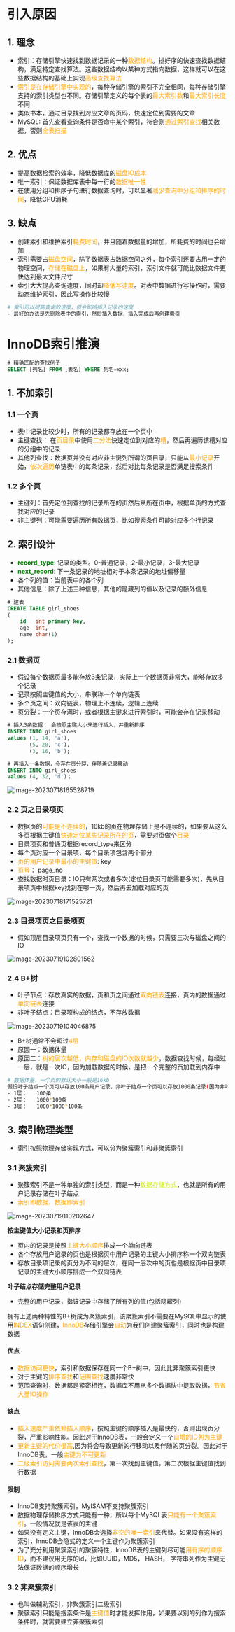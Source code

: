 # 引入原因

## 1. 理念

- 索引：存储引擎快速找到数据记录的一种<font color=orange>数据结构</font>。排好序的快速查找数据结构，满足特定查找算法。这些数据结构以某种方式指向数据，这样就可以在这些数据结构的基础上实现<font color=orange>高级查找算法</font>
- <font color=orange>索引是在存储引擎中实现的</font>，每种存储引擎的索引不完全相同，每种存储引擎支持的索引类型也不同。存储引擎定义的每个表的<font color=orange>最大索引数</font>和<font color=orange>最大索引长度</font>不同
- 类似书本，通过目录找到对应文章的页码，快速定位到需要的文章
- MySQL: 首先查看查询条件是否命中某个索引，符合则<font color=orange>通过索引查找</font>相关数据，否则<font color=orange>全表扫描</font>

## 2. 优点

- 提高数据检索的效率，降低数据库的<font color=orange>磁盘IO成本</font>
- 唯一索引：保证数据库表中每一行的<font color=orange>数据唯一性</font>
- 在使用分组和排序子句进行数据查询时，可以显著<font color=orange>减少查询中分组和排序的时间</font>，降低CPU消耗

## 3. 缺点

- 创建索引和维护索引<font color=orange>耗费时间</font>，并且随着数据量的增加，所耗费的时间也会增加
- 索引需要占<font color=orange>磁盘空间</font>，除了数据表占数据空间之外，每个索引还要占用一定的物理空间，<font color=orange>存储在磁盘上</font>，如果有大量的索引，索引文件就可能比数据文件更快达到最大文件尺寸
- 索引大大提高查询速度，同时却<font color=orange>降低写速度</font>。对表中数据进行写操作时，需要动态维护索引，因此写操作比较慢

```bash
# 索引可以提高查询的速度，但会影响插入记录的速度
- 最好的办法是先删除表中的索引，然后插入数据，插入完成后再创建索引
```

# InnoDB索引推演

```sql
# 精确匹配的查找例子
SELECT [列名] FROM [表名] WHERE 列名=xxx;
```

## 1. 不加索引

### 1.1 一个页

- 表中记录比较少时，所有的记录都存放在一个页中
- 主键查找： 在<font color=orange>页目录</font>中使用<font color=orange>二分法</font>快速定位到对应的<font color=orange>槽</font>，然后再遍历该槽对应的分组中的记录
- 其他列查找：数据页并没有对应非主键列所谓的页目录，只能从<font color="orange">最小记录</font>开始，<font color="orange">依次遍历</font>单链表中的每条记录，然后对比每条记录是否满足搜索条件

### 1.2 多个页

- 主键列：首先定位到查找的记录所在的页然后从所在页中，根据单页的方式查找对应的记录
- 非主键列：可能需要遍历所有数据页，比如搜索条件可能对应多个行记录

## 2. 索引设计

- <font color=green><strong>record_type</strong></font>: 记录的类型。0-普通记录，2-最小记录，3-最大记录
- <font color=green><strong>next_record</strong></font>: 下一条记录的地址相对于本条记录的地址偏移量
- 各个列的值：当前表中的各个列
- 其他信息：除了上述三种信息，其他的隐藏列的值以及记录的额外信息

```sql
# 建表
CREATE TABLE girl_shoes
(
    id   int primary key,
    age  int,
    name char(1)
);
```


### 2.1 数据页

- 假设每个数据页最多能存放3条记录，实际上一个数据页非常大，能够存放多个记录
- 记录按照主键值的大小，串联称一个单向链表
- 多个页之间：双向链表，物理上不连续，逻辑上连续
- 页分裂：一个页存满时，或者根据主键来进行索引时，可能会存在记录移动

```sql
# 插入3条数据： 会按照主键大小来进行插入，并重新排序
INSERT INTO girl_shoes
values (1, 14, 'a'),
       (5, 20, 'c'),
       (3, 16, 'b');

# 再插入一条数据，会存在页分裂，伴随着记录移动
INSERT INTO girl_shoes
values (4, 32, 'd')；
```

![image-20230718165528719](https://erick-typora-image.oss-cn-shanghai.aliyuncs.com/img/image-20230718165528719.png)

### 2.2 页之目录项页

- 数据页的<font color=orange>可能是不连续的</font>，16kb的页在物理存储上是不连续的，如果要从这么多页根据主键值<font color=orange>快速定位某些记录所在的页</font>，需要对页做个<font color=orange>目录</font>
- 目录项页和普通页根据record_type来区分
- 每个页对应一个目录项，每个目录项包含两个部分
- <font color=orange>页的用户记录中最小的主键值</font>: key
- <font color=orange>页号</font>： page_no
- 查找数据时页目录：IO只有两次或者多次(定位目录页可能需要多次)，先从目录项页中根据key找到在哪一页，然后再去加载对应的页

![image-20230718171525721](https://erick-typora-image.oss-cn-shanghai.aliyuncs.com/img/image-20230718171525721.png)

### 2.3 目录项页之目录项页

- 假如顶层目录项页只有一个，查找一个数据的时候，只需要三次与磁盘之间的IO

![image-20230719102801562](https://erick-typora-image.oss-cn-shanghai.aliyuncs.com/img/image-20230719102801562.png)

### 2.4 B+树

- 叶子节点：存放真实的数据，页和页之间通过<font color=orange>双向链表</font>连接，页内的数据通过<font color=orange>单向链表</font>连接
- 非叶子结点：目录项构成的结点，不存放数据

![image-20230719104046875](https://erick-typora-image.oss-cn-shanghai.aliyuncs.com/img/image-20230719104046875.png)

- B+树通常不会超过<font color=orange>4层</font>
- 原因一：数据体量
- 原因二：<font color=orange>树的层次越低，内存和磁盘的IO次数就越少</font>，数据查找时候，每经过一层，就是一次IO，因为加载数据的时候，是把一个完整的页加载到内存中

```bash
# 数据体量，一个页的默认大小一般是16kb
假设叶子结点一个页可以存放100条用户记录，非叶子结点一个页可以存放1000条记录(因为非叶子结点数据项比较少)
- 1层：   100条
- 2层：   1000*100条
- 3层：   1000*1000*100条
```

## 3. 索引物理类型

- 索引按照物理存储实现方式，可以分为聚簇索引和非聚簇索引

### 3.1 聚簇索引

- 聚簇索引不是一种单独的索引类型，而是一种<font color=dred>数据存储方式</font>，也就是所有的用户记录存储在叶子结点
- <font color=orange>索引即数据，数据即索引</font>

![image-20230719110202647](https://erick-typora-image.oss-cn-shanghai.aliyuncs.com/img/image-20230719110202647.png)

**按主键值大小记录和页排序**

- 页内的记录是按照<font color=orange>主键大小顺序</font>排成一个单向链表
- 各个存放用户记录的页也是根据页中用户记录的主键大小排序称一个双向链表
- 存放目录项记录的页分为不同的层次，在同一层次中的页也是根据页中目录项记录的主键大小顺序排成一个双向链表

**叶子结点存储完整用户记录**

- 完整的用户记录，指该记录中存储了所有列的值(包括隐藏列)

拥有上述两种特性的B+树成为聚簇索引，该聚簇索引不需要在MySQL中显示的使用<font color=orange>INDEX</font>语句创建，<font color=orange>InnoDB</font>存储引擎会<font color=orange>自动</font>为我们创建聚簇索引，同时也是构建数据

#### 优点

- <font color=orange>数据访问更快</font>，索引和数据保存在同一个B+树中，因此比非聚簇索引更快
- 对于主键的<font color=orange>排序查找</font>和<font color=orange>范围查找</font>速度非常快
- 范围查询时，数据都是紧密相连，数据库不用从多个数据快中提取数据，<font color=orange>节省大量IO操作</font>

#### 缺点

- <font color=orange>插入速度严重依赖插入顺序</font>，按照主键的顺序插入是最快的，否则出现页分裂，严重影响性能。因此对于InnoDB表，一般会定义一个<font color=orange>自增的ID列为主键</font>
- <font color=orange>更新主键的代价很高</font>,因为将会导致更新的行移动以及伴随的页分裂。因此对于InnoDB表，一般<font color=orange>主键为不可更新</font>
- <font color=orange>二级索引访问需要两次索引查找</font>，第一次找到主键值，第二次根据主键值找到行数据

#### 限制

- InnoDB支持聚簇索引，MyISAM不支持聚簇索引
- 数据物理存储排序方式只能有一种，所以每个MySQL表<font color=orange>只能有一个聚簇索引</font>。一般情况就是该表的主键
- 如果没有定义主键，InnoDB会选择<font color=orange>非空的唯一索引</font>来代替。如果没有这样的索引，InnoDB会隐式的定义一个主键作为聚簇索引
- 为了充分利用聚簇索引的聚簇特性，InnoDB表的主键列尽可能<font color=orange>用有序的顺序ID</font>，而不建议用无序的id，比如UUID，MD5， HASH， 字符串列作为主键无法保证数据的顺序增长

### 3.2 非聚簇索引

- 也叫做辅助索引，非聚簇索引二级索引
- 聚簇索引只能是搜索条件是<font color=orange>主键值</font>时才能发挥作用，如果要以别的列作为搜索条件时，就需要建立非聚簇索引



